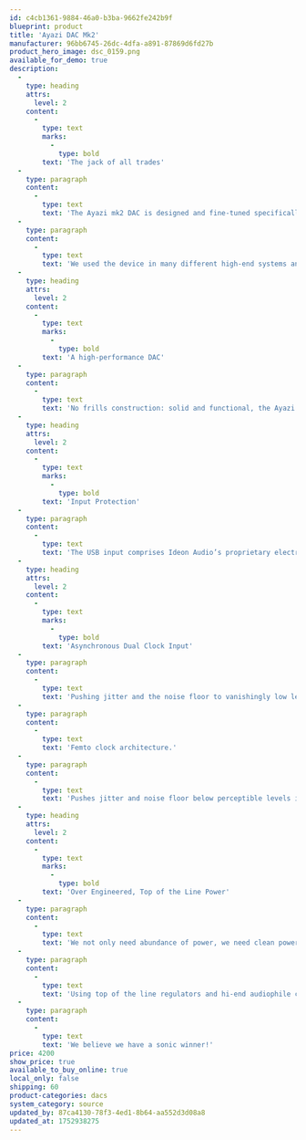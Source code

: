 ```yaml
---
id: c4cb1361-9884-46a0-b3ba-9662fe242b9f
blueprint: product
title: 'Ayazi DAC Mk2'
manufacturer: 96bb6745-26dc-4dfa-a891-87869d6fd27b
product_hero_image: dsc_0159.png
available_for_demo: true
description:
  -
    type: heading
    attrs:
      level: 2
    content:
      -
        type: text
        marks:
          -
            type: bold
        text: 'The jack of all trades'
  -
    type: paragraph
    content:
      -
        type: text
        text: 'The Ayazi mk2 DAC is designed and fine-tuned specifically to reveal the musical magic encoded in the numbers, that are stored within the digital medium. Sound reproduction with exceptionally broad dynamic range, ultra-low distortion and low noise, accurate sound stage, and musical congruity.'
  -
    type: paragraph
    content:
      -
        type: text
        text: 'We used the device in many different high-end systems and set-ups as it is intended to be the jack of all trades for digital-to-analogue conversion, to be used anytime, anywhere…'
  -
    type: heading
    attrs:
      level: 2
    content:
      -
        type: text
        marks:
          -
            type: bold
        text: 'A high-performance DAC'
  -
    type: paragraph
    content:
      -
        type: text
        text: 'No frills construction: solid and functional, the Ayazi as one reviewer put it, “probably sets the sonic performance benchmark for DACs costing double or more its asking price”, encompassing what we started out to do: to offer the experience of the musical event, a sound you wont believe for its price. With the Ayazi, style follows function and budget. The result: when it comes to DACs the Ayazi is the affordable reference!'
  -
    type: heading
    attrs:
      level: 2
    content:
      -
        type: text
        marks:
          -
            type: bold
        text: 'Input Protection'
  -
    type: paragraph
    content:
      -
        type: text
        text: 'The USB input comprises Ideon Audio’s proprietary electrostatic protection circuit; the best way to fight against signal degradation and noise is to keep it at bay before it enters the signal!'
  -
    type: heading
    attrs:
      level: 2
    content:
      -
        type: text
        marks:
          -
            type: bold
        text: 'Asynchronous Dual Clock Input'
  -
    type: paragraph
    content:
      -
        type: text
        text: 'Pushing jitter and the noise floor to vanishingly low levels to achieve phase-correct sound, and dynamics.'
  -
    type: paragraph
    content:
      -
        type: text
        text: 'Femto clock architecture.'
  -
    type: paragraph
    content:
      -
        type: text
        text: 'Pushes jitter and noise floor below perceptible levels in our circuit. Two high quality CCHD-957 oscillators by Crystek.'
  -
    type: heading
    attrs:
      level: 2
    content:
      -
        type: text
        marks:
          -
            type: bold
        text: 'Over Engineered, Top of the Line Power'
  -
    type: paragraph
    content:
      -
        type: text
        text: 'We not only need abundance of power, we need clean power, especially devoid of hi-frequency noises, electrical interferences, and similar performance compromising distortion.'
  -
    type: paragraph
    content:
      -
        type: text
        text: 'Using top of the line regulators and hi-end audiophile capacitors, discrete and ultra-stabilized power feeds, the Ayazi declares its own war on extraneous electrical & digital noise, achieving unparalleled dynamics and clarity in its class.'
  -
    type: paragraph
    content:
      -
        type: text
        text: 'We believe we have a sonic winner!'
price: 4200
show_price: true
available_to_buy_online: true
local_only: false
shipping: 60
product-categories: dacs
system_category: source
updated_by: 87ca4130-78f3-4ed1-8b64-aa552d3d08a8
updated_at: 1752938275
---
```

